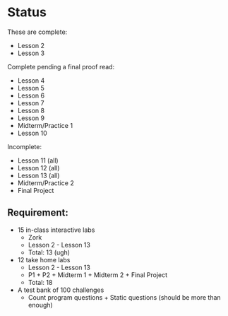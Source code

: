 # Status 

These are complete:

* Lesson 2 
* Lesson 3

Complete pending a final proof read: 

* Lesson 4
* Lesson 5
* Lesson 6
* Lesson 7
* Lesson 8
* Lesson 9 
* Midterm/Practice 1 
* Lesson 10

Incomplete:

* Lesson 11 (all)
* Lesson 12 (all)
* Lesson 13 (all)
* Midterm/Practice 2 
* Final Project

## Requirement:

* 15 in-class interactive labs 
    * Zork
    * Lesson 2 - Lesson 13 
    * Total: 13 (ugh)
* 12 take home labs 
    * Lesson 2 - Lesson 13 
    * P1 + P2 + Midterm 1 + Midterm 2 + Final Project
    * Total: 18
* A test bank of 100 challenges 
    * Count program questions + Static questions (should be more than enough)
